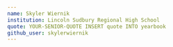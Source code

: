 ```yaml
---
name: Skyler Wiernik
institution: Lincoln Sudbury Regional High School
quote: YOUR-SENIOR-QUOTE INSERT quote INTO yearbook
github_user: skylerwiernik
---
```

